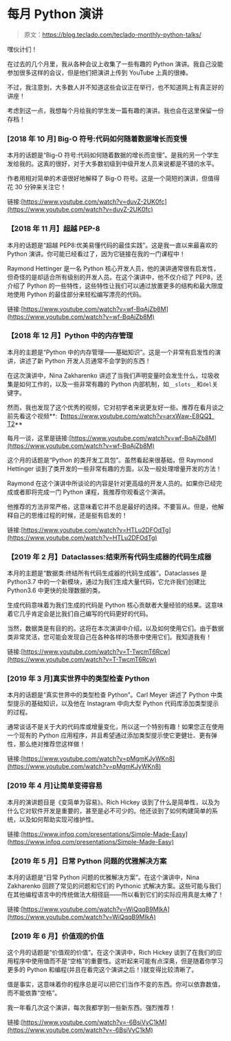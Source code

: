 # 每月 Python 演讲

> 原文：<https://blog.teclado.com/teclado-monthly-python-talks/>

嘿伙计们！

在过去的几个月里，我从各种会议上收集了一些有趣的 Python 演讲。我自己没能参加很多这样的会议，但是他们把演讲上传到 YouTube 上真的很棒。

不过，我注意到，大多数人并不知道这些会议正在举行，也不知道网上有真正好的讲座！

考虑到这一点，我想每个月给我的学生发一篇有趣的演讲。我也会在这里保留一份存档！

### [2018 年 10 月] Big-O 符号:代码如何随着数据增长而变慢

本月的话题是“Big-O 符号:代码如何随着数据的增长而变慢”。是我的另一个学生发给我的。这真的很好，对于大多数初级到中级开发人员来说都是不错的水平。

作者用相对简单的术语很好地解释了 Big-O 符号。这是一个简短的演讲，但值得花 30 分钟来关注它！

链接:[https://www.youtube.com/watch?v=duvZ-2UK0fc](https://www.youtube.com/watch?v=duvZ-2UK0fc)

### 【2018 年 11 月】超越 PEP-8

本月的话题是“超越 PEP8:优美易懂代码的最佳实践”。这是我一直以来最喜欢的 Python 演讲。你可能已经看过了，因为它链接在我的一门课程中！

Raymond Hettinger 是一名 Python 核心开发人员，他的演讲通常很有启发性，但奇怪的是却适合所有级别的开发人员。在这个演讲中，他不仅介绍了 PEP8，还介绍了 Python 的一些特性，这些特性让我们可以通过放置更多的结构和最大限度地使用 Python 的最佳部分来轻松编写漂亮的代码。

链接:[https://www.youtube.com/watch?v=wf-BqAjZb8M](https://www.youtube.com/watch?v=wf-BqAjZb8M)

### 【2018 年 12 月】Python 中的内存管理

本月的主题是“Python 中的内存管理——基础知识”。这是一个非常有启发性的演讲，讲述了新 Python 开发人员通常不会学到的东西！

在这次演讲中，Nina Zakharenko 讲述了当我们声明变量时会发生什么，垃圾收集是如何工作的，以及一些非常有趣的 Python 内部机制，如`__slots__`和`del`关键字。

然而，我也发现了这个优秀的视频，它对初学者来说更友好一些。推荐在看月谈之前先看这个视频**:【https://www.youtube.com/watch?v=arxWaw-E8QQ】T2**

每月一谈，这里是链接:[https://www.youtube.com/watch?v=wf-BqAjZb8M](https://www.youtube.com/watch?v=wf-BqAjZb8M)

这个月的话题是“Python 的类开发工具包”。虽然看起来很基础，但 Raymond Hettinger 谈到了类开发的一些非常有趣的方面，以及一般处理增量开发的方法！

Raymond 在这个演讲中所谈论的内容是针对更高级的开发人员的。如果你已经完成或者即将完成一门 Python 课程，我推荐你观看这个演讲。

他推荐的方法非常严格，这意味着它并不总是最好的选择。不要盲从。但是，他解释自己的思维过程的时候，还是挺有启发的！

链接:[https://www.youtube.com/watch?v=HTLu2DFOdTg](https://www.youtube.com/watch?v=HTLu2DFOdTg)

### 【2019 年 2 月】Dataclasses:结束所有代码生成器的代码生成器

本月的主题是“数据类:终结所有代码生成器的代码生成器”。Dataclasses 是 Python3.7 中的一个新模块，通过为我们生成大量代码，它允许我们创建比 Python3.6 中更快的处理数据的类。

生成代码意味着为我们生成的代码是 Python 核心贡献者大量经验的结果。这意味着它几乎肯定会是比我们自己编写的代码更好的代码。

当然，数据类是有目的的。这将在本次演讲中介绍，以及如何使用它们。由于数据类非常灵活，您可能会发现自己在各种各样的场景中使用它们。我知道我有！

链接:[https://www.youtube.com/watch?v=T-TwcmT6Rcw](https://www.youtube.com/watch?v=T-TwcmT6Rcw)

### [2019 年 3 月]真实世界中的类型检查 Python

本月的话题是“真实世界中的类型检查 Python”。Carl Meyer 讲述了 Python 中类型提示的基础知识，以及他在 Instagram 中向大型 Python 代码库添加类型提示的过程。

通常谈话不是关于大的代码库或增量变化，所以这一个特别有趣！如果您正在使用一个现有的 Python 应用程序，并且希望通过添加类型提示使它更健壮、更有弹性，那么绝对推荐您这样做！

链接:[https://www.youtube.com/watch?v=pMgmKJyWKn8](https://www.youtube.com/watch?v=pMgmKJyWKn8)

### [2019 年 4 月]让简单变得容易

本月的演讲题目是《变简单为容易》。Rich Hickey 谈到了什么是简单性，以及为什么它对软件开发是重要的，甚至是必不可少的。他还谈到了如何构建简单的系统，以及如何帮助实现可维护性。

链接:[https://www.infoq.com/presentations/Simple-Made-Easy](https://www.infoq.com/presentations/Simple-Made-Easy)

### 【2019 年 5 月】日常 Python 问题的优雅解决方案

本月的话题是“日常 Python 问题的优雅解决方案”。在这个演讲中，Nina Zakharenko 回顾了常见的问题和它们的 Pythonic 式解决方案。这些可能与我们在其他编程语言中的传统做法大相径庭——所以看到它们的实际应用真是太棒了！

链接:[https://www.youtube.com/watch?v=WiQqqB9MlkA](https://www.youtube.com/watch?v=WiQqqB9MlkA)

### 【2019 年 6 月】价值观的价值

这个月的话题是“价值观的价值”。在这个演讲中，Rich Hickey 谈到了在我们的应用程序中使用值而不是“空格”的重要性。这听起来可能有点深奥，但是随着你学习更多的 Python 和编程(并且在看完这个演讲之后！)就变得比较清晰了。

值是事实，这意味着你的程序总是可以把它们当作不变的东西。你可以依靠数值，而不能依靠“空格”。

我一年看几次这个演讲，每次我都学到一些新东西。强烈推荐！

链接:[https://www.youtube.com/watch?v=-6BsiVyC1kM](https://www.youtube.com/watch?v=-6BsiVyC1kM)